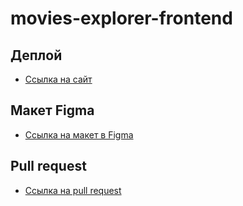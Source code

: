 # movies-explorer-frontend

## Деплой

* [Ссылка на сайт](https://dmm.movies.nomoredomains.rocks)

## Макет Figma

* [Ссылка на макет в Figma](https://disk.yandex.ru/d/jPeqeW3hfSnXjA)

## Pull request

* [Ссылка на pull request](https://github.com/MikhailDushechkin/movies-explorer-frontend/pull/2)
